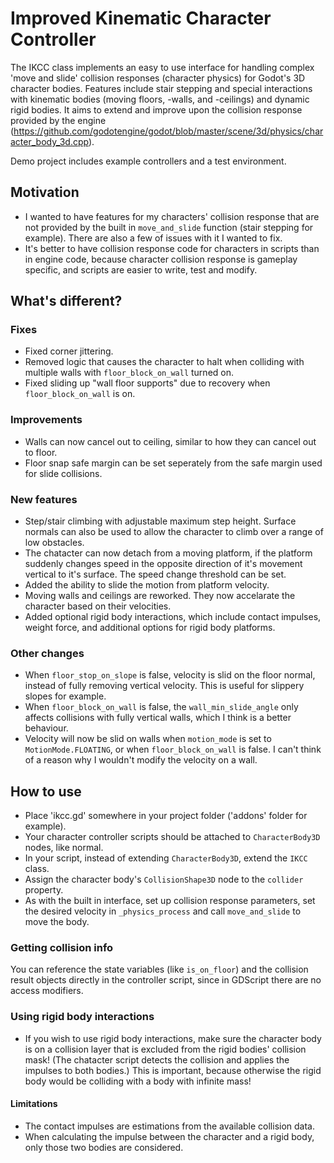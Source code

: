 # Improved Kinematic Character Controller

The IKCC class implements an easy to use interface for handling complex 'move and slide' collision responses (character physics) for Godot's 3D character bodies. Features include stair stepping and special interactions with kinematic bodies (moving floors, -walls, and -ceilings) and dynamic rigid bodies.
It aims to extend and improve upon the collision response provided by the engine (https://github.com/godotengine/godot/blob/master/scene/3d/physics/character_body_3d.cpp).

Demo project includes example controllers and a test environment.

## Motivation

- I wanted to have features for my characters' collision response that are not provided by the built in ```move_and_slide``` function (stair stepping for example). There
are also a few of issues with it I wanted to fix.
- It's better to have collision response code for characters in scripts than in engine code, because character collision response is gameplay specific, and scripts are easier to write, test and modify.

## What's different?

### Fixes
- Fixed corner jittering.
- Removed logic that causes the character to halt when colliding with multiple walls with ```floor_block_on_wall``` turned on.
- Fixed sliding up "wall floor supports" due to recovery when ```floor_block_on_wall``` is on.

### Improvements
- Walls can now cancel out to ceiling, similar to how they can cancel out to floor.
- Floor snap safe margin can be set seperately from the safe margin used for slide collisions.

### New features
- Step/stair climbing with adjustable maximum step height. Surface normals can also be used to allow the character to climb over a range of low obstacles.
- The chatacter can now detach from a moving platform, if the platform suddenly changes speed in the opposite direction of it's movement vertical to it's surface. The speed change threshold can be set.
- Added the ability to slide the motion from platform velocity.
- Moving walls and ceilings are reworked. They now accelarate the character based on their velocities.
- Added optional rigid body interactions, which include contact impulses, weight force, and additional options for rigid body platforms.

### Other changes
- When ```floor_stop_on_slope``` is false, velocity is slid on the floor normal, instead of fully removing vertical velocity. This is useful for slippery slopes for example.
- When ```floor_block_on_wall``` is false, the ```wall_min_slide_angle``` only affects collisions with fully vertical walls, which I think is a better behaviour.
- Velocity will now be slid on walls
when ```motion_mode``` is set to ```MotionMode.FLOATING```, or when ```floor_block_on_wall``` is false. I can't think of a reason why I wouldn't modify the velocity on a wall.

## How to use
- Place 'ikcc.gd' somewhere in your project folder ('addons' folder for example).
- Your character controller scripts should be attached to ```CharacterBody3D``` nodes, like normal.
- In your script, instead of extending ```CharacterBody3D```, extend the ```IKCC``` class.
- Assign the character body's ```CollisionShape3D``` node to the ```collider``` property.
- As with the built in interface, set up collision response parameters, set the desired velocity in ```_physics_process```  and call ```move_and_slide``` to move the body.
### Getting collision info
You can reference the state variables (like ```is_on_floor```) and the collision result objects directly in the controller script, since in GDScript there are no access modifiers.
### Using rigid body interactions
- If you wish to use rigid body interactions, make sure the character body is on a collision layer that is excluded from the rigid bodies' collision mask! (The chatacter script detects the collision and applies the impulses to both bodies.) This is important, because otherwise the rigid body would be colliding with a body with infinite mass!
#### Limitations
- The contact impulses are estimations from the available collision data.
- When calculating the impulse between the character and a rigid body, only those two bodies are considered.
